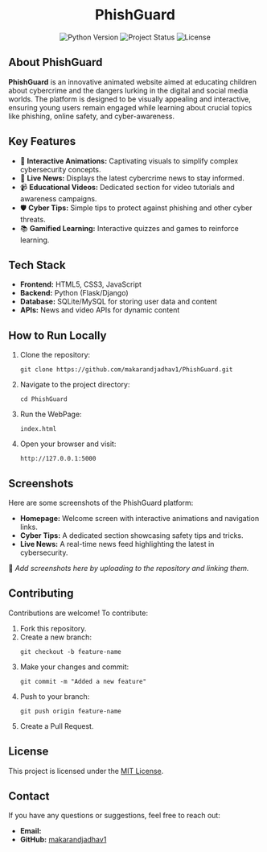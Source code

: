 <h1 align="center">PhishGuard</h1>
<p align="center">
    <img src="https://img.shields.io/badge/Python-3.8%2B-blue" alt="Python Version">
    <img src="https://img.shields.io/badge/Status-Active-brightgreen" alt="Project Status">
    <img src="https://img.shields.io/badge/License-MIT-orange" alt="License">
</p>

<h2>About PhishGuard</h2>
<p>
    <strong>PhishGuard</strong> is an innovative animated website aimed at educating children about cybercrime and the dangers lurking in the digital and social media worlds. 
    The platform is designed to be visually appealing and interactive, ensuring young users remain engaged while learning about crucial topics like phishing, online safety, and cyber-awareness.
</p>

<h2>Key Features</h2>
<ul>
    <li>🎨 <b>Interactive Animations:</b> Captivating visuals to simplify complex cybersecurity concepts.</li>
    <li>📰 <b>Live News:</b> Displays the latest cybercrime news to stay informed.</li>
    <li>📹 <b>Educational Videos:</b> Dedicated section for video tutorials and awareness campaigns.</li>
    <li>🛡️ <b>Cyber Tips:</b> Simple tips to protect against phishing and other cyber threats.</li>
    <li>📚 <b>Gamified Learning:</b> Interactive quizzes and games to reinforce learning.</li>
</ul>

<h2>Tech Stack</h2>
<ul>
    <li><b>Frontend:</b> HTML5, CSS3, JavaScript</li>
    <li><b>Backend:</b> Python (Flask/Django)</li>
    <li><b>Database:</b> SQLite/MySQL for storing user data and content</li>
    <li><b>APIs:</b> News and video APIs for dynamic content</li>
</ul>

<h2>How to Run Locally</h2>
<ol>
    <li>Clone the repository:
        <pre><code>git clone https://github.com/makarandjadhav1/PhishGuard.git</code></pre>
    </li>
    <li>Navigate to the project directory:
        <pre><code>cd PhishGuard</code></pre>
    </li>
    <li>Run the WebPage:
        <pre><code>index.html</code></pre>
    </li>
    <li>Open your browser and visit:
        <pre><code>http://127.0.0.1:5000</code></pre>
    </li>
</ol>

<h2>Screenshots</h2>
<p>Here are some screenshots of the PhishGuard platform:</p>
<ul>
    <li><b>Homepage:</b> Welcome screen with interactive animations and navigation links.</li>
    <li><b>Cyber Tips:</b> A dedicated section showcasing safety tips and tricks.</li>
    <li><b>Live News:</b> A real-time news feed highlighting the latest in cybersecurity.</li>
</ul>
<p>📸 <i>Add screenshots here by uploading to the repository and linking them.</i></p>

<h2>Contributing</h2>
<p>Contributions are welcome! To contribute:</p>
<ol>
    <li>Fork this repository.</li>
    <li>Create a new branch:
        <pre><code>git checkout -b feature-name</code></pre>
    </li>
    <li>Make your changes and commit:
        <pre><code>git commit -m "Added a new feature"</code></pre>
    </li>
    <li>Push to your branch:
        <pre><code>git push origin feature-name</code></pre>
    </li>
    <li>Create a Pull Request.</li>
</ol>

<h2>License</h2>
<p>This project is licensed under the <a href="LICENSE" target="_blank">MIT License</a>.</p>

<h2>Contact</h2>
<p>If you have any questions or suggestions, feel free to reach out:</p>
<ul>
    <li><b>Email:</b> <a lxgtx1080@gmail.com</li>
    <li><b>GitHub:</b> <a href="https://github.com/makarandjadhav1" target="_blank">makarandjadhav1</a></li>
</ul>
